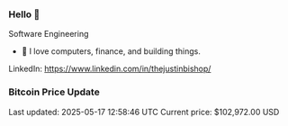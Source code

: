 ### Hello 🤙  

Software Engineering

- 🔭 I love computers, finance, and building things.
  
LinkedIn: https://www.linkedin.com/in/thejustinbishop/  

















































































































































































































### Bitcoin Price Update
Last updated: 2025-05-17 12:58:46 UTC
Current price: $102,972.00 USD
